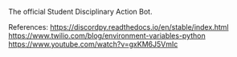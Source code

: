 The official Student Disciplinary Action Bot.  

References:
https://discordpy.readthedocs.io/en/stable/index.html
https://www.twilio.com/blog/environment-variables-python
https://www.youtube.com/watch?v=gxKM6J5VmIc